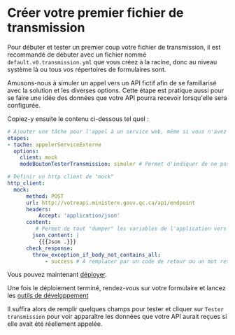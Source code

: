 # Créer votre premier fichier de transmission

Pour débuter et tester un premier coup votre fichier de transmission, il est recommandé de débuter avec un fichier nommé `default.v0.transmission.yml` que vous créez à la racine, donc au niveau système là ou tous vos répertoires de formulaires sont.

Amusons-nous à simuler un appel vers un API fictif afin de se familiarisé avec la solution et les diverses options. Cette étape est pratique aussi pour se faire une idée des données que votre API pourra recevoir lorsqu'elle sera configurée.

Copiez-y ensuite le contenu ci-dessous tel quel :

```yaml
# Ajouter une tâche pour l'appel à un service web, même si vous n'avez pas encore d'API, copiez tel quel.
etapes:
- tache: appelerServiceExterne
  options:
    client: mock
    modeBoutonTesterTransmission: simuler # Permet d'indiquer de ne pas effectuer l'appel

# Définir un http client de "mock"
http_client:
  mock:
      method: POST
      url: http://votreapi.ministere.gouv.qc.ca/api/endpoint
      headers:
          Accept: 'application/json'
      content:
         # Permet de tout "dumper" les variables de l'application vers votre API
        json_content: |
          {{{Json .}}}
      check_response:
        throw_exception_if_body_not_contains_all:
            - success # À remplacer par un code de retour ou un mot retourné par votre api afin de valider que tout est concluant
```

Vous pouvez maintenant [déployer](Déployer.md). 

Une fois le déploiement terminé, rendez-vous sur votre formulaire et lancez les [outils de développement](OutilsDeveloppement.md)

Il suffira alors de remplir quelques champs pour tester et cliquer sur `Tester transmission` pour voir apparaître les données que votre API aurait reçues si elle avait été réellement appelée.